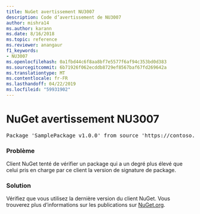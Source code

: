 ```yaml
---
title: NuGet avertissement NU3007
description: Code d’avertissement de NU3007
author: mishra14
ms.author: karann
ms.date: 8/16/2018
ms.topic: reference
ms.reviewer: anangaur
f1_keywords:
- NU3007
ms.openlocfilehash: 0a1fbd44c6f8aa8bf7e5577f6af94c353bd0d383
ms.sourcegitcommit: 6b71926f062ecddb8729ef8567baf67fd269642a
ms.translationtype: MT
ms.contentlocale: fr-FR
ms.lasthandoff: 04/22/2019
ms.locfileid: "59931902"
---
```

# <a name="nuget-warning-nu3007"></a>NuGet avertissement NU3007

<pre>Package 'SamplePackage v1.0.0' from source 'https://contoso.com/index.json': The package signature format version is not supported. Updating your client may solve this problem.</pre>

### <a name="issue"></a>Problème

Client NuGet tenté de vérifier un package qui a un degré plus élevé que celui pris en charge par ce client la version de signature de package.


### <a name="solution"></a>Solution

Vérifiez que vous utilisez la dernière version du client NuGet. Vous trouverez plus d’informations sur les publications sur [NuGet.org](https://www.nuget.org/downloads).


